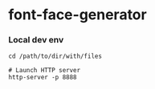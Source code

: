 # font-face-generator


### Local dev env

```
cd /path/to/dir/with/files

# Launch HTTP server
http-server -p 8888
```
